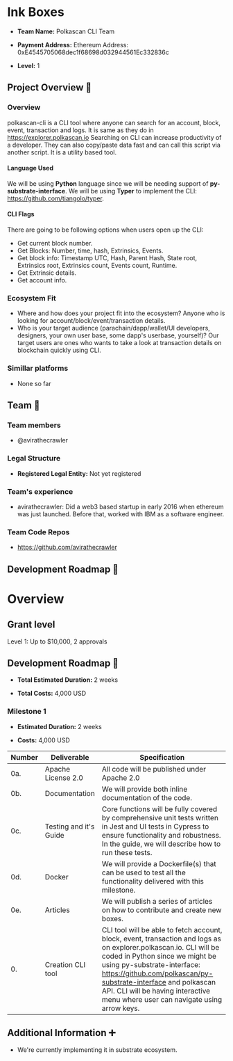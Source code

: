 # Ink Boxes

*  **Team Name:** Polkascan CLI Team

*  **Payment Address:** Ethereum Address: 0xE4545705068dec1f68698d032944561Ec332836c

*  **Level:** 1


## Project Overview :page_facing_up:

### Overview

polkascan-cli is a CLI tool where anyone can search for an account, block, event, transaction and logs. It is same as they do in https://explorer.polkascan.io Searching on CLI can increase productivity of a developer. They can also copy/paste data fast and can call this script via another script. It is a utility based tool.

#### Language Used
We will be using **Python** language since we will be needing support of **py-substrate-interface**.
We will be using **Typer** to implement the CLI: https://github.com/tiangolo/typer.

#### CLI Flags

There are going to be following options when users open up the CLI:
 - Get current block number.
 - Get Blocks: Number, time, hash, Extrinsics, Events.
 - Get block info: Timestamp UTC, Hash, Parent Hash, State root, Extrinsics root, Extrinsics count, Events count, Runtime.
 - Get Extrinsic details.
 - Get account info.

### Ecosystem Fit
 - Where and how does your project fit into the ecosystem?
Anyone who is looking for account/block/event/transaction details.
 - Who is your target audience (parachain/dapp/wallet/UI developers, designers, your own user base, some dapp's userbase, yourself)?
Our target users are ones who wants to take a look at transaction details on blockchain quickly using CLI.
  

### Simillar platforms

- None so far


## Team :busts_in_silhouette:

### Team members

* @avirathecrawler

### Legal Structure

*  **Registered Legal Entity:** Not yet registered

### Team's experience

* avirathecrawler: Did a web3 based startup in early 2016 when ethereum was just launched. Before that, worked with IBM as a software engineer.

### Team Code Repos

* https://github.com/avirathecrawler

## Development Roadmap :nut_and_bolt:

# Overview

## Grant level

Level 1: Up to $10,000, 2 approvals


## Development Roadmap :nut_and_bolt:

*  **Total Estimated Duration:** 2 weeks

*  **Total Costs:** 4,000 USD

### Milestone 1

*  **Estimated Duration:** 2 weeks

*  **Costs:** 4,000 USD


| Number | Deliverable | Specification |
| ------------- | ------------- | ------------- |
| 0a. | Apache License 2.0 | All code will be published under Apache 2.0 |
| 0b. | Documentation | We will provide both inline documentation of the code. |
| 0c. | Testing and it's Guide | Core functions will be fully covered by comprehensive unit tests written in Jest and UI tests in Cypress to ensure functionality and robustness. In the guide, we will describe how to run these tests. |
| 0d. | Docker | We will provide a Dockerfile(s) that can be used to test all the functionality delivered with this milestone. |
| 0e. | Articles | We will publish a series of articles on how to contribute and create new boxes. |
| 0. | Creation CLI tool | CLI tool will be able to fetch account, block, event, transaction and logs as on explorer.polkascan.io. CLI will be coded in Python since we might be using py-substrate-interface: https://github.com/polkascan/py-substrate-interface and polkascan API. CLI will be having interactive menu where user can navigate using arrow keys. |


## Additional Information :heavy_plus_sign:

* We're currently implementing it in substrate ecosystem.
